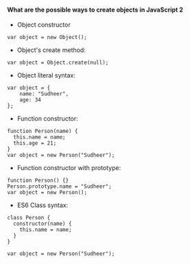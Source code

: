 #### What are the possible ways to create objects in JavaScript 2
* Object constructor
 ```
 var object = new Object();
 ```
 * Object's create method:
 ```
 var object = Object.create(null);
 ```
 * Object literal syntax:
 ```
 var object = {
     name: "Sudheer",
     age: 34
};
```
* Function constructor:
```
function Person(name) {
  this.name = name;
  this.age = 21;
}
var object = new Person("Sudheer");
```
* Function constructor with prototype: 
```
function Person() {}
Person.prototype.name = "Sudheer";
var object = new Person();
```
* ES6 Class syntax:
```
class Person {
  constructor(name) {
    this.name = name;
  }
}

var object = new Person("Sudheer");
```